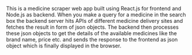 This is a medicine scraper web app built using React.js for frontend and Node.js as backend. When you make a query for a medicine in the search box the backend server hits APIs of different medicine delivery sites and fetches the result in form of json objects. The backend then processes these json objects to get the details of the available medicines like the brand name, price etc. and sends the response to the frontend as json object which is finally displayed in the browser.  
